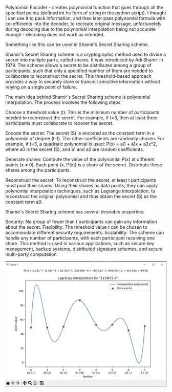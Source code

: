 
Polynomial Encoder - creates polynomial function that goes through all the specified points (defined int he form of string in the python script).
I thought I can use it to pack information, and then later pass  polynomial formula with co-efficients into the decoder, to recreate original message, unfortunetely during decoding due to the polynomial interpolation being not accurate enough - decoding does not work as intended. 

Something like this can be used in Shamir's Secret Sharing scheme.

Shamir's Secret Sharing scheme is a cryptographic method used to divide a secret into multiple parts, called shares. It was introduced by Adi Shamir in 1979. The scheme allows a secret to be distributed among a group of participants, such that only a specified number of them are needed to collaborate to reconstruct the secret. This threshold-based approach provides a way to securely store or transmit sensitive information without relying on a single point of failure.

The main idea behind Shamir's Secret Sharing scheme is polynomial interpolation. The process involves the following steps:

Choose a threshold value (t): This is the minimum number of participants needed to reconstruct the secret. For example, if t=3, then at least three participants must collaborate to recover the secret.

Encode the secret: The secret (S) is encoded as the constant term in a polynomial of degree (t-1). The other coefficients are randomly chosen. For example, if t=3, a quadratic polynomial is used: P(x) = a0 + a1x + a2x^2, where a0 is the secret (S), and a1 and a2 are random coefficients.

Generate shares: Compute the value of the polynomial P(x) at different points (x ≠ 0). Each point (x, P(x)) is a share of the secret. Distribute these shares among the participants.

Reconstruct the secret: To reconstruct the secret, at least t participants must pool their shares. Using their shares as data points, they can apply polynomial interpolation techniques, such as Lagrange interpolation, to reconstruct the original polynomial and thus obtain the secret (S) as the constant term a0.

Shamir's Secret Sharing scheme has several desirable properties:

Security: No group of fewer than t participants can gain any information about the secret.
Flexibility: The threshold value t can be chosen to accommodate different security requirements.
Scalability: The scheme can handle any number of participants, with each participant receiving one share.
This method is used in various applications, such as secure key management, backup systems, distributed signature schemes, and secure multi-party computation.


![ Polynomial Encoder ](_poly_encoder.JPG)
